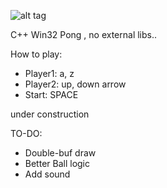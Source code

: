 ![alt tag](http://i.imgur.com/Jr8b48X.png)

C++ Win32 Pong , no external libs..

How to play:

* Player1: a, z
* Player2: up, down arrow
* Start: SPACE

under construction

TO-DO:
* Double-buf draw
* Better Ball logic
* Add sound


